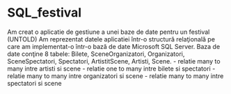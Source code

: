 # SQL_festival
Am creat o aplicatie de gestiune a unei baze de date pentru un festival (UNTOLD)
Am reprezentat datele aplicatiei într-o structură relaţională pe care am implementat-o într-o bază de date Microsoft SQL Server.
Baza de date conţine 8 tabele: Bilete, SceneOrganizatori, Organizatori, SceneSpectatori, Spectatori, ArtistitScene, Artisti, Scene.
	- relatie many to many intre artisti si scene
	- relatie one to many intre bilete si spectatori
	- relatie many to many intre organizatori si scene
	- relatie many to many intre spectatori si scene
